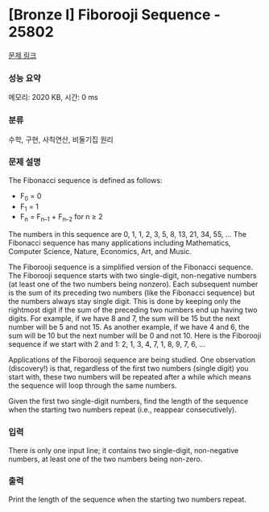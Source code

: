 # [Bronze I] Fiborooji Sequence - 25802 

[문제 링크](https://www.acmicpc.net/problem/25802) 

### 성능 요약

메모리: 2020 KB, 시간: 0 ms

### 분류

수학, 구현, 사칙연산, 비둘기집 원리

### 문제 설명

<p>The Fibonacci sequence is defined as follows:</p>

<ul>
	<li>F<sub>0</sub> = 0</li>
	<li>F<sub>1</sub> = 1</li>
	<li>F<sub>n</sub> = F<sub>n–1</sub> + F<sub>n–2</sub> for n ≥ 2</li>
</ul>

<p>The numbers in this sequence are 0, 1, 1, 2, 3, 5, 8, 13, 21, 34, 55, … The Fibonacci sequence has many applications including Mathematics, Computer Science, Nature, Economics, Art, and Music.</p>

<p>The Fiborooji sequence is a simplified version of the Fibonacci sequence. The Fiborooji sequence starts with two single-digit, non-negative numbers (at least one of the two numbers being nonzero). Each subsequent number is the sum of its preceding two numbers (like the Fibonacci sequence) but the numbers always stay single digit. This is done by keeping only the rightmost digit if the sum of the preceding two numbers end up having two digits. For example, if we have 8 and 7, the sum will be 15 but the next number will be 5 and not 15. As another example, if we have 4 and 6, the sum will be 10 but the next number will be 0 and not 10. Here is the Fiborooji sequence if we start with 2 and 1: 2, 1, 3, 4, 7, 1, 8, 9, 7, 6, …</p>

<p>Applications of the Fiborooji sequence are being studied. One observation (discovery!) is that, regardless of the first two numbers (single digit) you start with, these two numbers will be repeated after a while which means the sequence will loop through the same numbers.</p>

<p>Given the first two single-digit numbers, find the length of the sequence when the starting two numbers repeat (i.e., reappear consecutively).</p>

### 입력 

 <p>There is only one input line; it contains two single-digit, non-negative numbers, at least one of the two numbers being non-zero.</p>

### 출력 

 <p>Print the length of the sequence when the starting two numbers repeat.</p>

